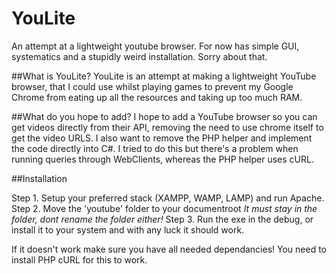 # YouLite
An attempt at a lightweight youtube browser. For now has simple GUI, systematics and a stupidly weird installation. Sorry about that.

##What is YouLite?
YouLite is an attempt at making a lightweight YouTube browser, that I could use whilst playing games to prevent my Google Chrome from eating up all the resources and taking up too much RAM.

##What do you hope to add?
I hope to add a YouTube browser so you can get videos directly from their API, removing the need to use chrome itself to get the video URLS. I also want to remove the PHP helper and implement the code directly into C#. I tried to do this but there's a problem when running queries through WebClients, whereas the PHP helper uses cURL.

##Installation

Step 1. Setup your preferred stack (XAMPP, WAMP, LAMP) and run Apache.
Step 2. Move the 'youtube' folder to your documentroot *It must stay in the folder, dont rename the folder either!*
Step 3. Run the exe in the debug, or install it to your system and with any luck it should work.

If it doesn't work make sure you have all needed dependancies! You need to install PHP cURL for this to work.
